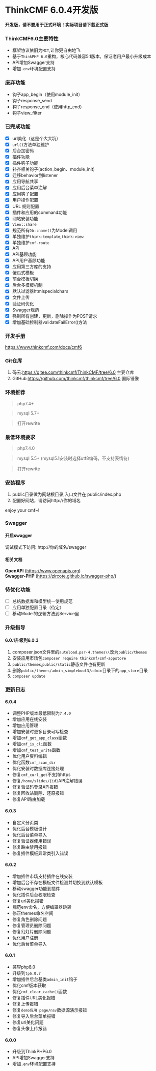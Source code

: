 ThinkCMF 6.0.4开发版
===============
**开发版，请不要用于正式环境！实际项目请下载正式版**


### ThinkCMF6.0主要特性
* 框架协议依旧为`MIT`,让你更自由地飞
* 基于`ThinkPHP 6.0`重构，核心代码兼容5.1版本，保证老用户最小升级成本
* API增加Swagger支持
* 增加`.env`环境配置支持

### 废弃功能
* 钩子app_begin（使用module_init）
* 钩子response_send
* 钩子response_end（使用http_end）
* 钩子view_filter

### 已完成功能
- [x] url美化（这是个大大坑）
- [x] `url()`方法单独维护
- [x] 后台加密码
- [x] 插件功能
- [x] 插件钩子功能
- [x] 补齐相关钩子(action_begin、module_init)
- [x] 迁移behavior到listener
- [x] 应用导航共享
- [x] 应用后台菜单注解
- [x] 应用钩子配置
- [x] 用户操作配置
- [x] URL 规则配置
- [x] 插件和应用的command功能
- [x] 网站安装功能
- [x] `View::share`
- [x] 规范所有`Db::name()`为Model调用
- [x] 单独维护`think-template`,`think-view`
- [x] 单独维护`cmf-route`
- [x] API
- [x] API基顾功能
- [x] API用户基顾功能
- [x] 应用第三方库的支持
- [x] 傻瓜式模板
- [x] 前台模板切换
- [x] 后台多模板机制
- [x] 默认过滤器htmlspecialchars
- [x] 文件上传
- [x] 验证码优化
- [x] Swagger规范
- [x] 强制所有创建，更新，删除操作为POST请求
- [x] 增加基础控制器validateFailError()方法
 
### 开发手册
https://www.thinkcmf.com/docs/cmf6

### Git仓库

1. 码云:https://gitee.com/thinkcmf/ThinkCMF/tree/6.0 主要仓库
2. GitHub:https://github.com/thinkcmf/thinkcmf/tree/6.0 国际镜像



### 环境推荐
> php7.4+

> mysql 5.7+

> 打开rewrite


### 最低环境要求
> php7.4.0

> mysql 5.5+ (mysql5.1安装时选择utf8编码，不支持表情符)

> 打开rewrite

### 安装程序

1. public目录做为网站根目录,入口文件在 public/index.php
2. 配置好网站，请访问http://你的域名

enjoy your cmf~!  

### Swagger
#### 开启swagger
调试模式下访问: http://你的域名/swagger

#### 相关文档
**OpenAPI** (https://www.openapis.org)  
**Swagger-PHP** (https://zircote.github.io/swagger-php/)


### 待优化功能
- [ ] 总结数据库和模型统一使用规范
- [ ] 应用单独配置目录（待定）
- [ ] 移动Model的逻辑方法到Service里

### 升级指导
#### 6.0.1升级到6.0.3
1. composer.json文件里的`autoload.psr-4.themes\\`改为`public/themes`
2. 安装应用市场包`composer require thinkcmf/cmf-appstore`
3. `public/themes`,`public/static`静态文件也有更新
4. 删除`public/themes/admin_simpleboot3/admin`目录下的`app_store`目录
5. `composer update`

### 更新日志
#### 6.0.4
* 调整PHP版本最低限制为`7.4.0`
* 增加应用在线安装
* 增加应用管理
* 增加安装时更多目录可写检查
* 增加`cmf_get_app_class`函数
* 增加`cmf_is_cli`函数
* 增加`cmf_test_write`函数
* 优化用户资料编辑
* 优化函数`cmf_scan_dir`
* 优化安装时数据库连接处理
* 修复`cmf_curl_get`不支持https
* 修复`/home/slides/{id}`API注解错误
* 修复验证码登录API报错
* 修复回收站删除、还原报错
* 修复API路由加载


#### 6.0.3
* 自定义分页类
* 优化后台模板设计
* 优化后台菜单导入
* 修复验证器使用错误
* 修复路由禁用报错
* 修复插件模板异常类引入错误

#### 6.0.2
* 增加插件市场支持插件在线安装
* 增加后台不存在模板文件检测并切换到默认模板
* 移动swagger功能到插件
* 优化插件后台权限检查
* 修复url美化报错
* 规范env命名，方便编辑器跳转
* 修正themes命名空间
* 修复角色删除问题
* 修复管理员删除问题
* 修复幻灯片删除问题
* 优化用户注册
* 优化后台菜单导入


#### 6.0.1
* 兼容php8.0
* 升级到`tp6.0.7`
* 增加插件后台基类`admin_init`钩子
* 优化cmf版本获取
* 优化`cmf_clear_cache()`函数
* 修复插件URL美化报错
* 修复上传报错
* 修复`demo应用 page/nav`数据源演示报错
* 修复导入后台菜单报错
* 修复url美化问题
* 修复头像上传报错


#### 6.0.0
* 升级到ThinkPHP6.0
* API增加Swagger支持
* 增加`.env`环境配置支持













